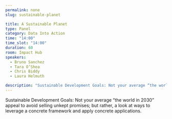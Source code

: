 ```yaml
---
permalink: none
slug: sustainable-planet

title: A Sustainable Planet
type: Panel
category: Data Into Action
time: "14:00"
time_slot: "14:00"
duration: 60
room: Impact Hub
speakers:
  - Bruno Sanchez
  - Tara O’Shea
  - Chris Biddy
  - Laura Helmuth

description: "Sustainable Development Goals: Not your average “the world in 2030” appeal to avoid selling unkept promises; but rather, a look at ways to leverage a concrete framework and apply concrete applications."
---
```

Sustainable Development Goals: Not your average “the world in 2030” appeal to avoid selling unkept promises; but rather, a look at ways to leverage a concrete framework and apply concrete applications.